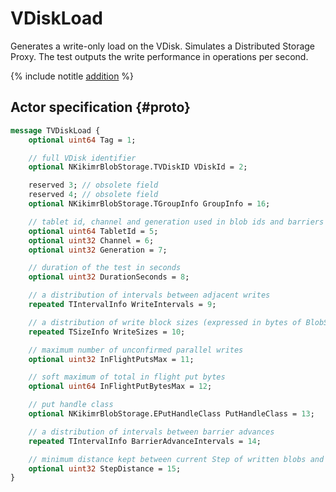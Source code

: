 # VDiskLoad

Generates a write-only load on the VDisk. Simulates a Distributed Storage Proxy. The test outputs the write performance in operations per second.

{% include notitle [addition](../_includes/addition.md) %}

## Actor specification {#proto}

```proto
message TVDiskLoad {
    optional uint64 Tag = 1;

    // full VDisk identifier
    optional NKikimrBlobStorage.TVDiskID VDiskId = 2;

    reserved 3; // obsolete field
    reserved 4; // obsolete field
    optional NKikimrBlobStorage.TGroupInfo GroupInfo = 16;

    // tablet id, channel and generation used in blob ids and barriers
    optional uint64 TabletId = 5;
    optional uint32 Channel = 6;
    optional uint32 Generation = 7;

    // duration of the test in seconds
    optional uint32 DurationSeconds = 8;

    // a distribution of intervals between adjacent writes
    repeated TIntervalInfo WriteIntervals = 9;

    // a distribution of write block sizes (expressed in bytes of BlobSize; i.e. PartSize bytes are actually written)
    repeated TSizeInfo WriteSizes = 10;

    // maximum number of unconfirmed parallel writes
    optional uint32 InFlightPutsMax = 11;

    // soft maximum of total in flight put bytes
    optional uint64 InFlightPutBytesMax = 12;

    // put handle class
    optional NKikimrBlobStorage.EPutHandleClass PutHandleClass = 13;

    // a distribution of intervals between barrier advances
    repeated TIntervalInfo BarrierAdvanceIntervals = 14;

    // minimum distance kept between current Step of written blobs and CollectStep of barriers
    optional uint32 StepDistance = 15;
}
```
